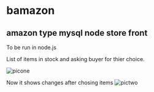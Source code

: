 # bamazon
amazon type mysql node store front
---


To be run in node.js  

List of items in stock and asking buyer for thier choice. 

![picone](https://user-images.githubusercontent.com/31674994/36649294-41a009c6-1a59-11e8-80df-0c1d3f8928ad.png)


Now it shows changes after chosing items
![pictwo](https://user-images.githubusercontent.com/31674994/36649315-6b52e874-1a59-11e8-8636-819db25d325b.png)
